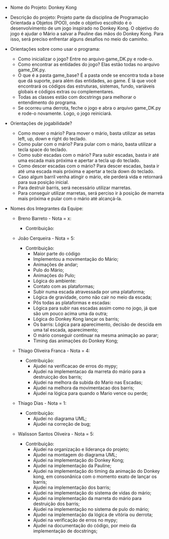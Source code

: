 - Nome do Projeto: 
    Donkey Kong
- Descrição do projeto:
    Projeto parte da disciplina de Programação Orientada a Objetos (POO), onde o objetivo escolhido é o desenvolvimento de um jogo inspirado no Donkey Kong.
    O objetivo do jogo é ajudar o Mário a salvar a Pauline das mãos do Donkey Kong. Para isso, será preciso enfrentar alguns desafios no meio do caminho. 

- Orientações sobre como usar o programa:
    * Como inicializar o jogo?
         Entre no arquivo game_DK.py e rode-o.
    * Como encontrar as entidades do jogo?
        Elas estão todas no arquivo game_DK.py. 
    * O que é a pasta game_base? 
        É a pasta onde se encontra toda a base que dá suporte, para além das entidades, ao game. É lá que você encontrará os códigos das estruturas, sistemas, fundo, variáveis globais e códigos extras ou complementares.
    * Todas as classes estão com docstrings para melhorar o entendimento  do programa.
    * Se ocorreu uma derrota, feche o jogo e abra o arquivo game_DK.py e rode-o novamente. Logo, o jogo reiniciará. 

- Orientações de jogabilidade?
    * Como mover o mário?
        Para mover o mário, basta utilizar as setas left, up, down e right do teclado. 
    * Como pular com o mário?
        Para pular com o mário, basta utilizar a tecla space do teclado.
    * Como subir escadas com o mário? 
        Para subir escadas, basta ir até uma escada mais próxima e apertar a tecla up do teclado.
    * Como descer escadas com o mário? 
        Para descer escadas, basta ir até uma escada mais próxima e apertar a tecla down do teclado.
    * Caso algum barril venha atingir o mário, ele perderá vida e retornará para sua posição inicial. 
    * Para destruir barris, será necessário utilizar marretas. 
    * Para conseguir utilizar marretas, será perciso ir à posição de marreta mais próxima e pular com o mário até alcançá-la.

- Nomes dos Integrantes da Equipe:
    * Breno Barreto - Nota = x:
        - Contribuição:

    * João Cerqueira - Nota = 5:
        - Contribuição:
            - Maior parte do código
            - Implementou a movimentação do Mário;
            - Animações de andar;
            - Pulo do Mário;
            - Animações do Pulo;
            - Lógica do ambiente:
            - Contato com as plataformas;
            - Subir numa escada atravessada por uma plataforma;
            - Lógica de gravidade, como não cair no meio da escada;
            - Pôs todas as plataformas e escadas:
            - Lógica para subir nas escadas assim como no jogo, já que são um pouco acima uma da outra;
            - Lógica do Donkey Kong lançar os barris;
            - Os barris: Lógica para aparecimento, decisão de descida em uma tal escada, aparecimento;
            - O mário conseguir continuar na mesma animação ao parar;
            - Timing das animações do Donkey Kong;
        
    * Thiago Oliveira Franca - Nota = 4:
        - Contribuição:
            - Ajudei na verificacao de erros do mypy; 
            - Ajudei na implementacao da marreta do mário para a destruicção dos barris;
            - Ajudei na melhora da subida do Mario nas Escadas;
            - Ajudei na melhora da movimentacao dos barris;
            - Ajudei na lógica para quando o Mario vence ou perde;
            
    * Thiago Dias - Nota = 1:
        - Contribuição:
            - Ajudei no diagrama UML;
            - Ajudei na correção de bug;

    * Walisson Santos Oliveira - Nota = 5:
        - Contribuição:
            - Ajudei na organização e liderança do projeto;
            - Ajudei na montagem do diagrama UML;
            - Ajudei na implementação do Donkey Kong;
            - Ajudei na implementação da Pauline;
            - Ajudei na implementação do timing da animação do Donkey kong, em consonânica com o momento exato de lançar os barris; 
            - Ajudei na implementação dos barris;
            - Ajudei na implementação do sistema de vidas do mário;
            - Ajudei na implementação da marreta do mário para destruição dos barris;
            - Ajudei na implementação no sistema de pulo do mário;
            - Ajudei na implementação da lógica de vitória ou derrota;
            - Ajudei na verificação de erros no mypy;
            - Ajudei na documentação do código, por meio da implementação de docstrings;


